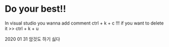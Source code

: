 # Do your best!!

In visual studio you wanna add comment ctrl + k + c !!!
if you want to delete it >> ctrl + k + u


2020 01 31 암것도 하기 싫다
